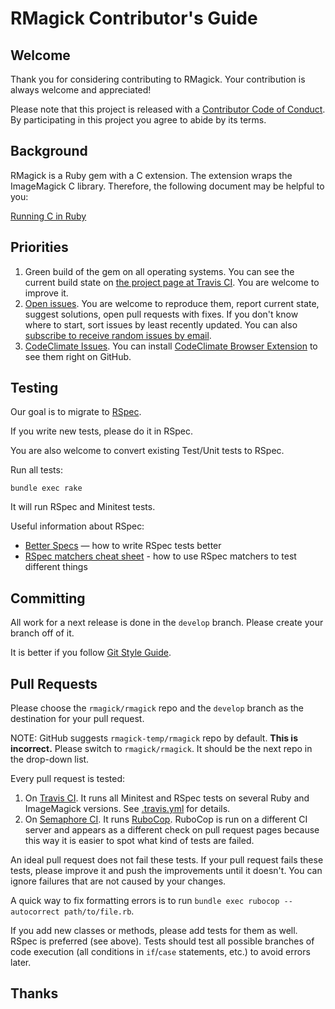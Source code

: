 RMagick Contributor's Guide
===========================

Welcome
-------

Thank you for considering contributing to RMagick. Your contribution is always welcome and appreciated!

Please note that this project is released with a [Contributor Code of Conduct](CODE_OF_CONDUCT.md). By participating in this project you agree to abide by its terms.


Background
----------

RMagick is a Ruby gem with a C extension. The extension wraps the ImageMagick C library. Therefore, the following document may be helpful to you:

[Running C in Ruby](http://silverhammermba.github.io/emberb/extend/)


Priorities
----------

1. Green build of the gem on all operating systems. You can see the current build state on [the project page at Travis CI](https://travis-ci.org/rmagick/rmagick). You are welcome to improve it.
2. [Open issues](https://github.com/rmagick/rmagick/issues). You are welcome to reproduce them, report current state, suggest solutions, open pull requests with fixes. If you don't know where to start, sort issues by least recently updated. You can also [subscribe to receive random issues by email](http://www.codetriage.com/rmagick/rmagick).
3. [CodeClimate Issues](https://codeclimate.com/github/rmagick/rmagick/issues). You can install [CodeClimate Browser Extension](https://docs.codeclimate.com/docs/browser-extension) to see them right on GitHub.


Testing
-------

Our goal is to migrate to [RSpec](http://rspec.info).

If you write new tests, please do it in RSpec.

You are also welcome to convert existing Test/Unit tests to RSpec.

Run all tests:

    bundle exec rake

It will run RSpec and Minitest tests.

Useful information about RSpec:
* [Better Specs](http://www.betterspecs.org/) — how to write RSpec tests better
* [RSpec matchers cheat sheet](http://cheatrags.com/rspec-matchers) - how to use RSpec matchers to test different things


Committing
----------

All work for a next release is done in the `develop` branch. Please create your branch off of it.

It is better if you follow [Git Style Guide](https://github.com/agis-/git-style-guide).


Pull Requests
-------------

Please choose the `rmagick/rmagick` repo and the `develop` branch as the destination for your pull request.

NOTE: GitHub suggests `rmagick-temp/rmagick` repo by default. **This is incorrect.** Please switch to `rmagick/rmagick`. It should be the next repo in the drop-down list.

Every pull request is tested:

1. On [Travis CI](https://travis-ci.org/rmagick/rmagick).
   It runs all Minitest and RSpec tests on several Ruby and ImageMagick versions.
   See [.travis.yml](.travis.yml) for details.
2. On [Semaphore CI](https://semaphoreci.com/rmagick/rmagick).
   It runs [RuboCop](https://rubocop.readthedocs.io).
   RuboCop is run on a different CI server and appears as a different check on pull request pages because this way it is easier to spot what kind of tests are failed.

An ideal pull request does not fail these tests.
If your pull request fails these tests, please improve it and push the improvements until it doesn't.
You can ignore failures that are not caused by your changes.

A quick way to fix formatting errors is to run `bundle exec rubocop --autocorrect path/to/file.rb`.

If you add new classes or methods, please add tests for them as well.
RSpec is preferred (see above).
Tests should test all possible branches of code execution (all conditions in `if`/`case` statements, etc.) to avoid errors later.


Thanks
------
